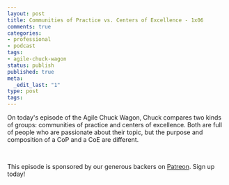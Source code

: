 ```yaml
---
layout: post
title: Communities of Practice vs. Centers of Excellence - 1x06
comments: true
categories:
- professional
- podcast
tags:
- agile-chuck-wagon
status: publish
published: true
meta:
  _edit_last: "1"
type: post
tags:
---
```

<p>On today's episode of the Agile Chuck Wagon, Chuck compares two kinds of groups: communities of practice and centers of excellence. Both are full of people who are passionate about their topic, but the purpose and composition of a CoP and a CoE are different.</p>
<p> </p>
<p>This episode is sponsored by our generous backers on <a href="https://www.patreon.com/agilechuckwagon">Patreon</a>. Sign up today!</p>
<p> </p>